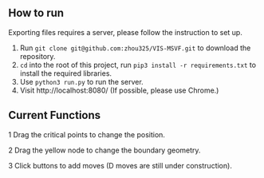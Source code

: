 ## How to run
Exporting files requires a server, please follow the instruction to set up.
1. Run
`git clone git@github.com:zhou325/VIS-MSVF.git` to download the repository.
2. `cd` into the root of this project, run `pip3 install -r requirements.txt` to install the required libraries.
3. Use `python3 run.py` to run the server.
4. Visit http://localhost:8080/ (If possible, please use Chrome.)

## Current Functions

1 Drag the critical points to change the position.

2 Drag the yellow node to change the boundary geometry.

3 Click buttons to add moves (D moves are still under construction).